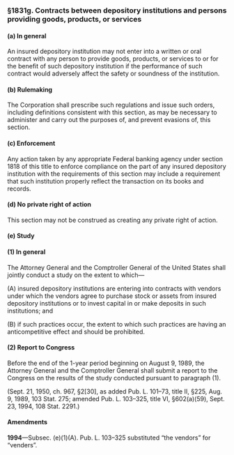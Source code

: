 ### §1831g. Contracts between depository institutions and persons providing goods, products, or services ###

#### (a) In general ####

An insured depository institution may not enter into a written or oral contract with any person to provide goods, products, or services to or for the benefit of such depository institution if the performance of such contract would adversely affect the safety or soundness of the institution.

#### (b) Rulemaking ####

The Corporation shall prescribe such regulations and issue such orders, including definitions consistent with this section, as may be necessary to administer and carry out the purposes of, and prevent evasions of, this section.

#### (c) Enforcement ####

Any action taken by any appropriate Federal banking agency under section 1818 of this title to enforce compliance on the part of any insured depository institution with the requirements of this section may include a requirement that such institution properly reflect the transaction on its books and records.

#### (d) No private right of action ####

This section may not be construed as creating any private right of action.

#### (e) Study ####

#### (1) In general ####

The Attorney General and the Comptroller General of the United States shall jointly conduct a study on the extent to which—

(A) insured depository institutions are entering into contracts with vendors under which the vendors agree to purchase stock or assets from insured depository institutions or to invest capital in or make deposits in such institutions; and

(B) if such practices occur, the extent to which such practices are having an anticompetitive effect and should be prohibited.

#### (2) Report to Congress ####

Before the end of the 1-year period beginning on August 9, 1989, the Attorney General and the Comptroller General shall submit a report to the Congress on the results of the study conducted pursuant to paragraph (1).

(Sept. 21, 1950, ch. 967, §2[30], as added Pub. L. 101–73, title II, §225, Aug. 9, 1989, 103 Stat. 275; amended Pub. L. 103–325, title VI, §602(a)(59), Sept. 23, 1994, 108 Stat. 2291.)

#### Amendments ####

**1994**—Subsec. (e)(1)(A). Pub. L. 103–325 substituted “the vendors” for “venders”.
